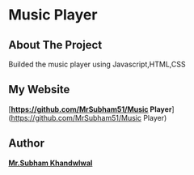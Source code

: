 # Music Player

## About The Project
Builded the music player using Javascript,HTML,CSS

## My Website
[**https://github.com/MrSubham51/Music Player**] (https://github.com/MrSubham51/Music Player)

## Author
[**Mr.Subham Khandwlwal**](https://github.com/MrSubham51)


